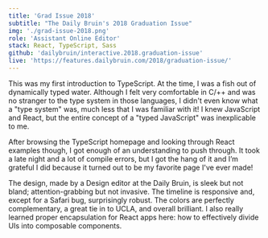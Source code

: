 ```yaml
---
title: 'Grad Issue 2018'
subtitle: "The Daily Bruin's 2018 Graduation Issue"
img: './grad-issue-2018.png'
role: 'Assistant Online Editor'
stack: React, TypeScript, Sass
github: 'dailybruin/interactive.2018.graduation-issue'
live: 'https://features.dailybruin.com/2018/graduation-issue/'
---
```



This was my first introduction to TypeScript. At the time, I was a fish out of dynamically typed water. Although I felt very comfortable in C/++ and was no stranger to the type system in those languages, I didn't even know what a "type system" was, much less that I was familiar with it! I knew JavaScript and React, but the entire concept of a "typed JavaScript" was inexplicable to me. 

After browsing the TypeScript homepage and looking through React examples though, I got enough of an understanding to push through. It took a late night and a lot of compile errors, but I got the hang of it and I’m grateful I did because it turned out to be my favorite page I've ever made!

The design, made by a Design editor at the Daily Bruin, is sleek but not bland; attention-grabbing but not invasive. The timeline is responsive and, except for a Safari bug, surprisingly robust. The colors are perfectly complementary, a great tie in to UCLA, and overall brilliant. I also really learned proper encapsulation for React apps here: how to effectively divide UIs into composable components. 
